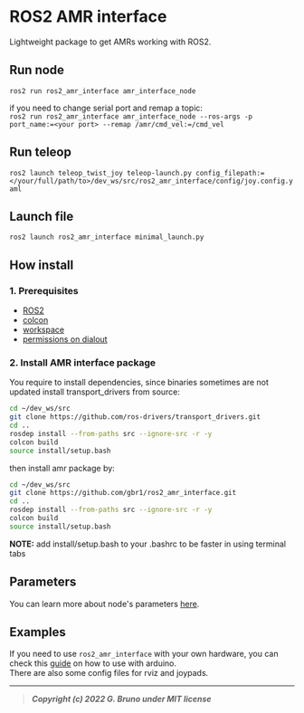 # ROS2 AMR interface

Lightweight package to get AMRs working with ROS2.



## Run node

`ros2 run ros2_amr_interface amr_interface_node`

if you need to change serial port and remap a topic:<br>
`ros2 run ros2_amr_interface amr_interface_node --ros-args -p port_name:=<your port> --remap /amr/cmd_vel:=/cmd_vel`


## Run teleop

`ros2 launch teleop_twist_joy teleop-launch.py config_filepath:=</your/full/path/to>/dev_ws/src/ros2_amr_interface/config/joy.config.yaml`

## Launch file

`ros2 launch ros2_amr_interface minimal_launch.py`

## How install


### 1. Prerequisites

- [ROS2](https://docs.ros.org/en/foxy/Installation/Ubuntu-Install-Debians.html)
- [colcon](https://docs.ros.org/en/foxy/Tutorials/Colcon-Tutorial.html)
- [workspace](https://docs.ros.org/en/foxy/Tutorials/Workspace/Creating-A-Workspace.html)
- [permissions on dialout](https://github.com/gbr1/TIL/blob/main/Linux/22-01-24_How_add_user_to_dialout_group.md)

### 2. Install AMR interface package

You require to install dependencies, since binaries sometimes are not updated install transport_drivers from source:
``` bash
cd ~/dev_ws/src
git clone https://github.com/ros-drivers/transport_drivers.git
cd ..
rosdep install --from-paths src --ignore-src -r -y
colcon build
source install/setup.bash
```

then install amr package by:
``` bash
cd ~/dev_ws/src
git clone https://github.com/gbr1/ros2_amr_interface.git
cd ..
rosdep install --from-paths src --ignore-src -r -y
colcon build
source install/setup.bash
```

**NOTE:** add install/setup.bash to your .bashrc to be faster in using terminal tabs

## Parameters

You can learn more about node's parameters [here](./docs/parameters.md).

## Examples

If you need to use `ros2_amr_interface` with your own hardware, you can check this [guide](./docs/arduino_example.md) on how to use with arduino.
<br>
There are also some config files for rviz and joypads.

---


> ***Copyright (c) 2022 G. Bruno under MIT license***